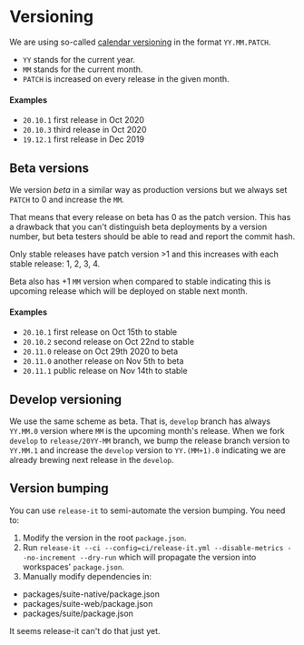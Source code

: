 # Versioning

We are using so-called [calendar versioning](https://calver.org/) in the format `YY.MM.PATCH`.

- `YY` stands for the current year.
- `MM` stands for the current month.
- `PATCH` is increased on every release in the given month.

#### Examples

- `20.10.1` first release in Oct 2020
- `20.10.3` third release in Oct 2020
- `19.12.1` first release in Dec 2019

## Beta versions

We version _beta_ in a similar way as production versions but we always set `PATCH` to 0 and increase the `MM`.

That means that every release on beta has 0 as the patch version. This has a drawback that you can't distinguish beta deployments by a version number, but beta testers should be able to read and report the commit hash.

Only stable releases have patch version >1 and this increases with each stable release: 1, 2, 3, 4.

Beta also has +1 `MM` version when compared to stable indicating this is upcoming release which will be deployed on stable next month.

#### Examples
- `20.10.1` first release on Oct 15th to stable
- `20.10.2` second release on Oct 22nd to stable
- `20.11.0` release on Oct 29th 2020 to beta
- `20.11.0` another release on Nov 5th to beta
- `20.11.1` public release on Nov 14th to stable

## Develop versioning

We use the same scheme as beta. That is, `develop` branch has always `YY.MM.0` version where `MM` is the upcoming month's release.
When we fork `develop` to `release/20YY-MM` branch, we bump the release branch version to `YY.MM.1` and
increase the `develop` version to `YY.(MM+1).0` indicating we are already brewing next release in the `develop`.

## Version bumping

You can use `release-it` to semi-automate the version bumping. You need to:
1. Modify the version in the root `package.json`.
2. Run `release-it --ci --config=ci/release-it.yml --disable-metrics --no-increment --dry-run` which will propagate the version into workspaces' `package.json`.
3. Manually modify dependencies in:

- packages/suite-native/package.json
- packages/suite-web/package.json
- packages/suite/package.json

It seems release-it can't do that just yet.
